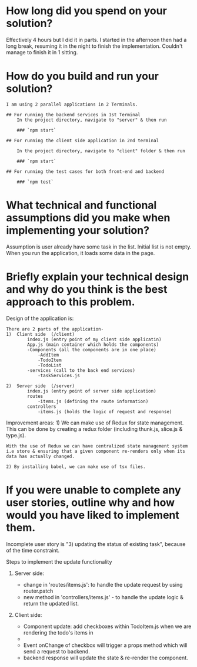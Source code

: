# How long did you spend on your solution?
Effectively 4 hours but I did it in parts. I started in the afternoon then had a long break, resuming it in the night to finish the implementation. Couldn't manage to finish it in 1 sitting. 

# How do you build and run your solution?

    I am using 2 parallel applications in 2 Terminals.

    ## For running the backend services in 1st Terminal
        In the project directory, navigate to "server" & then run 

        ### `npm start`

    ## For running the client side application in 2nd terminal

        In the project directory, navigate to "client" folder & then run 

        ### `npm start`

    ## For running the test cases for both front-end and backend 

        ### `npm test`

# What technical and functional assumptions did you make when implementing your solution?

Assumption is user already have some task in the list. Initial list is not empty. When you run the application, it loads some data in the page. 

# Briefly explain your technical design and why do you think is the best approach to this problem.

Design of the application is:

    There are 2 parts of the application- 
    1)  Client side  (/client)
            index.js (entry point of my client side applicatin)
            App.js (main container which holds the components)
            -Components (all the components are in one place)
                -AddItem
                -TodoItem
                -TodoList
            -services (call to the back end services)
                -taskServices.js

    2)  Server side  (/server)
            index.js (entry point of server side application)
            routes 
                -items.js (defining the route information)
            controllers
                -items.js (holds the logic of request and response)
    

Improvement areas:
    1) We can make use of Redux for state management. This can be done by creating a redux folder (including thunk.js, slice.js &  type.js).

    With the use of Redux we can have centralized state management system i.e store & ensuring that a given component re-renders only when its data has actually changed.

    2) By installing babel, we can make use of tsx files.


# If you were unable to complete any user stories, outline why and how would you have liked to implement them.
Incomplete user story is "3) updating the status of existing task", because of the time constraint.


Steps to implement the update functionality
1) Server side: 
    - change in 'routes/items.js': to handle the update request by using router.patch
    - new method in 'controllers/items.js' - to handle the update logic & return the updated list.

2) Client side:
    - Component update: add checkboxes within TodoItem.js when we are rendering the todo's items in <li>
    - Event onChange of checkbox will trigger a props method  which will send a request to backend.
    - backend response will update the state & re-render the component.




